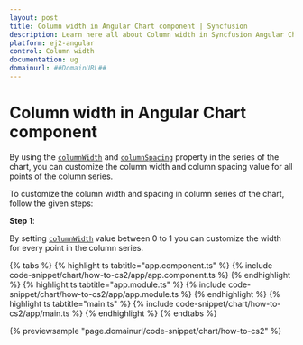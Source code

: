```yaml
---
layout: post
title: Column width in Angular Chart component | Syncfusion
description: Learn here all about Column width in Syncfusion Angular Chart component of Syncfusion Essential JS 2 and more.
platform: ej2-angular
control: Column width 
documentation: ug
domainurl: ##DomainURL##
---
```


# Column width in Angular Chart component

By using the [`columnWidth`](https://ej2.syncfusion.com/documentation/api/chart/series/#columnwidth) and [`columnSpacing`](https://ej2.syncfusion.com/documentation/api/chart/series/#columnspacing) property in the series of the chart, you can customize the column width and column spacing value for all points of the column series.

To customize the column width and spacing in column series of the chart, follow the given steps:

**Step 1**:

By setting [`columnWidth`](https://ej2.syncfusion.com/documentation/api/chart/series/#columnwidth) value between 0 to 1 you can customize the width for every point in the column series.

{% tabs %}
{% highlight ts tabtitle="app.component.ts" %}
{% include code-snippet/chart/how-to-cs2/app/app.component.ts %}
{% endhighlight %}
{% highlight ts tabtitle="app.module.ts" %}
{% include code-snippet/chart/how-to-cs2/app/app.module.ts %}
{% endhighlight %}
{% highlight ts tabtitle="main.ts" %}
{% include code-snippet/chart/how-to-cs2/app/main.ts %}
{% endhighlight %}
{% endtabs %}
  
{% previewsample "page.domainurl/code-snippet/chart/how-to-cs2" %}
